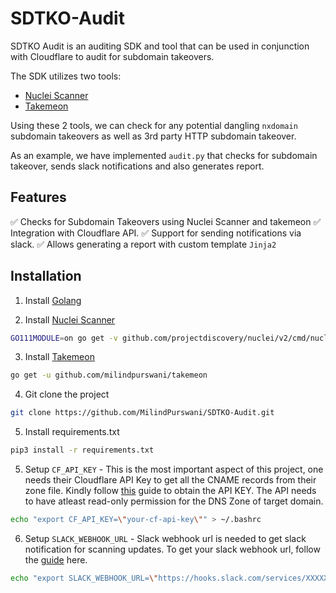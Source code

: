 # SDTKO-Audit

SDTKO Audit is an auditing SDK and tool that can be used in conjunction with Cloudflare to audit for subdomain takeovers. 

The SDK utilizes two tools:
- [Nuclei Scanner](https://github.com/projectdiscovery/nuclei)
- [Takemeon](https://github.com/MilindPurswani/takemeon)

Using these 2 tools, we can check for any potential dangling `nxdomain` subdomain takeovers as well as 3rd party HTTP subdomain takeover. 

As an example, we have implemented `audit.py` that checks for subdomain takeover, sends slack notifications and also generates report.

## Features

:white_check_mark: Checks for Subdomain Takeovers using Nuclei Scanner and takemeon
:white_check_mark: Integration with Cloudflare API.
:white_check_mark: Support for sending notifications via slack.
:white_check_mark: Allows generating a report with custom template `Jinja2`


## Installation

1. Install [Golang](https://golang.org/doc/install)

2. Install [Nuclei Scanner](https://github.com/projectdiscovery/nuclei)

```bash
GO111MODULE=on go get -v github.com/projectdiscovery/nuclei/v2/cmd/nuclei
```

3. Install [Takemeon](https://github.com/MilindPurswani/takemeon)

```bash
go get -u github.com/milindpurswani/takemeon
```

4. Git clone the project

```bash
git clone https://github.com/MilindPurswani/SDTKO-Audit.git
```

5. Install requirements.txt

```bash
pip3 install -r requirements.txt
```

5. Setup `CF_API_KEY` - This is the most important aspect of this project, one needs their Cloudflare API Key to get all the CNAME records from their zone file. Kindly follow [this](https://support.cloudflare.com/hc/en-us/articles/200167836-Managing-API-Tokens-and-Keys) guide to obtain the API KEY. The API needs to have atleast read-only permission for the DNS Zone of target domain.

```bash
echo "export CF_API_KEY=\"your-cf-api-key\"" > ~/.bashrc
```

6. Setup `SLACK_WEBHOOK_URL` - Slack webhook url is needed to get slack notification for scanning updates. To get your slack webhook url, follow the [guide](https://api.slack.com/messaging/webhooks) here. 

```bash
echo "export SLACK_WEBHOOK_URL=\"https://hooks.slack.com/services/XXXXXXXXXXX/XXXXXXXXXXXX/XXXXXXXXXXXXXXXXXXXXXX\"" > ~/.bashrc
```

